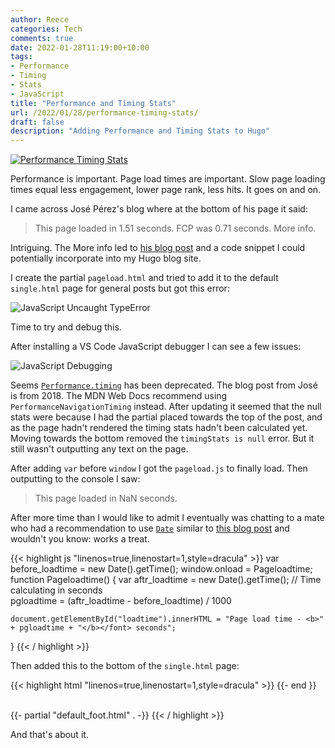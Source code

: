 ```yaml
---
author: Reece
categories: Tech
comments: true
date: 2022-01-28T11:19:00+10:00
tags:
- Performance
- Timing
- Stats
- JavaScript
title: "Performance and Timing Stats"
url: /2022/01/28/performance-timing-stats/
draft: false
description: "Adding Performance and Timing Stats to Hugo"
---
```


[![Performance Timing Stats](/public/img/performance-timing-stats.webp "Photo by Chris Liverani on Unsplash")](https://unsplash.com/@chrisliverani)

Performance is important. Page load times are important. Slow page loading times equal less engagement, lower page rank, less hits. It goes on and on.

I came across José Pérez's blog where at the bottom of his page it said:

>This page loaded in 1.51 seconds. FCP was 0.71 seconds. More info.

Intriguing. The More info led to [his blog post](https://jmperezperez.com/page-load-footer/) and a code snippet I could potentially incorporate into my Hugo blog site.

I create the partial `pageload.html` and tried to add it to the default `single.html` page for general posts but got this error:

![JavaScript Uncaught TypeError](/public/img/javascript-uncaught-typeerror.webp)

Time to try and debug this.

After installing a VS Code JavaScript debugger I can see a few issues:

![JavaScript Debugging](/public/img/javascript-debugging.webp)

Seems [`Performance.timing`](https://developer.mozilla.org/en-US/docs/Web/API/Performance/timing) has been deprecated. The blog post from José is from 2018. The MDN Web Docs recommend using `PerformanceNavigationTiming` instead. After updating it seemed that the null stats were because I had the partial placed towards the top of the post, and as the page hadn't rendered the timing stats hadn't been calculated yet. Moving towards the bottom removed the `timingStats is null` error. But it still wasn't outputting any text on the page.

After adding `var` before `window` I got the `pageload.js` to finally load. Then outputting to the console I saw:

>This page loaded in NaN seconds.

After more time than I would like to admit I eventually was chatting to a mate who had a recommendation to use [`Date`](https://developer.mozilla.org/en-US/docs/Web/JavaScript/Reference/Global_Objects/Date) similar to [this blog post](https://www.html5rocks.com/en/tutorials/webperformance/basics/) and wouldn't you know: works a treat.

{{< highlight js "linenos=true,linenostart=1,style=dracula" >}}
var before_loadtime = new Date().getTime();
window.onload = Pageloadtime;
function Pageloadtime() {
    var aftr_loadtime = new Date().getTime();
    // Time calculating in seconds  
    pgloadtime = (aftr_loadtime - before_loadtime) / 1000

    document.getElementById("loadtime").innerHTML = "Page load time - <b>" + pgloadtime + "</b></font> seconds";
}
{{< / highlight >}}

Then added this to the bottom of the `single.html` page:

{{< highlight html "linenos=true,linenostart=1,style=dracula" >}}
{{- end }}
<script defer src="/js/pageload.js"></script>  
<span id="loadtime" class="post-date"></span>  
{{- partial "default_foot.html" . -}}
{{< / highlight >}}

And that's about it.